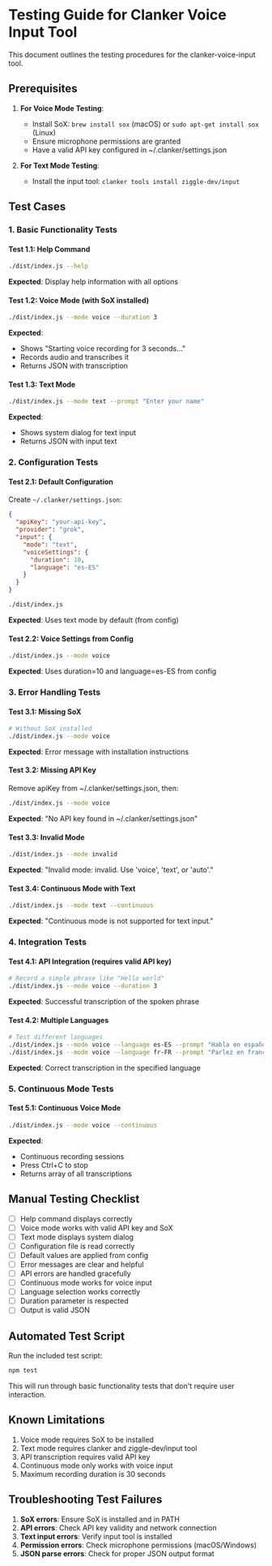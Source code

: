 # Testing Guide for Clanker Voice Input Tool

This document outlines the testing procedures for the clanker-voice-input tool.

## Prerequisites

1. **For Voice Mode Testing**:
   - Install SoX: `brew install sox` (macOS) or `sudo apt-get install sox` (Linux)
   - Ensure microphone permissions are granted
   - Have a valid API key configured in ~/.clanker/settings.json

2. **For Text Mode Testing**:
   - Install the input tool: `clanker tools install ziggle-dev/input`

## Test Cases

### 1. Basic Functionality Tests

#### Test 1.1: Help Command
```bash
./dist/index.js --help
```
**Expected**: Display help information with all options

#### Test 1.2: Voice Mode (with SoX installed)
```bash
./dist/index.js --mode voice --duration 3
```
**Expected**: 
- Shows "Starting voice recording for 3 seconds..."
- Records audio and transcribes it
- Returns JSON with transcription

#### Test 1.3: Text Mode
```bash
./dist/index.js --mode text --prompt "Enter your name"
```
**Expected**: 
- Shows system dialog for text input
- Returns JSON with input text

### 2. Configuration Tests

#### Test 2.1: Default Configuration
Create `~/.clanker/settings.json`:
```json
{
  "apiKey": "your-api-key",
  "provider": "grok",
  "input": {
    "mode": "text",
    "voiceSettings": {
      "duration": 10,
      "language": "es-ES"
    }
  }
}
```

```bash
./dist/index.js
```
**Expected**: Uses text mode by default (from config)

#### Test 2.2: Voice Settings from Config
```bash
./dist/index.js --mode voice
```
**Expected**: Uses duration=10 and language=es-ES from config

### 3. Error Handling Tests

#### Test 3.1: Missing SoX
```bash
# Without SoX installed
./dist/index.js --mode voice
```
**Expected**: Error message with installation instructions

#### Test 3.2: Missing API Key
Remove apiKey from ~/.clanker/settings.json, then:
```bash
./dist/index.js --mode voice
```
**Expected**: "No API key found in ~/.clanker/settings.json"

#### Test 3.3: Invalid Mode
```bash
./dist/index.js --mode invalid
```
**Expected**: "Invalid mode: invalid. Use 'voice', 'text', or 'auto'."

#### Test 3.4: Continuous Mode with Text
```bash
./dist/index.js --mode text --continuous
```
**Expected**: "Continuous mode is not supported for text input."

### 4. Integration Tests

#### Test 4.1: API Integration (requires valid API key)
```bash
# Record a simple phrase like "Hello world"
./dist/index.js --mode voice --duration 3
```
**Expected**: Successful transcription of the spoken phrase

#### Test 4.2: Multiple Languages
```bash
# Test different languages
./dist/index.js --mode voice --language es-ES --prompt "Habla en español"
./dist/index.js --mode voice --language fr-FR --prompt "Parlez en français"
```
**Expected**: Correct transcription in the specified language

### 5. Continuous Mode Tests

#### Test 5.1: Continuous Voice Mode
```bash
./dist/index.js --mode voice --continuous
```
**Expected**: 
- Continuous recording sessions
- Press Ctrl+C to stop
- Returns array of all transcriptions

## Manual Testing Checklist

- [ ] Help command displays correctly
- [ ] Voice mode works with valid API key and SoX
- [ ] Text mode displays system dialog
- [ ] Configuration file is read correctly
- [ ] Default values are applied from config
- [ ] Error messages are clear and helpful
- [ ] API errors are handled gracefully
- [ ] Continuous mode works for voice input
- [ ] Language selection works correctly
- [ ] Duration parameter is respected
- [ ] Output is valid JSON

## Automated Test Script

Run the included test script:
```bash
npm test
```

This will run through basic functionality tests that don't require user interaction.

## Known Limitations

1. Voice mode requires SoX to be installed
2. Text mode requires clanker and ziggle-dev/input tool
3. API transcription requires valid API key
4. Continuous mode only works with voice input
5. Maximum recording duration is 30 seconds

## Troubleshooting Test Failures

1. **SoX errors**: Ensure SoX is installed and in PATH
2. **API errors**: Check API key validity and network connection
3. **Text input errors**: Verify input tool is installed
4. **Permission errors**: Check microphone permissions (macOS/Windows)
5. **JSON parse errors**: Check for proper JSON output format